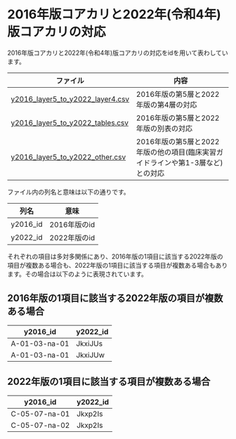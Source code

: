 # 2016年版コアカリと2022年(令和4年)版コアカリの対応

2016年版コアカリと2022年(令和4年)版コアカリの対応をidを用いて表わしています。

| ファイル | 内容 |
|-|-|
| [y2016_layer5_to_y2022_layer4.csv](./y2016_layer5_to_y2022_layer4.csv) | 2016年版の第5層と2022年版の第4層の対応 |
| [y2016_layer5_to_y2022_tables.csv](./y2016_layer5_to_y2022_tables.csv) | 2016年版の第5層と2022年版の別表の対応 |
| [y2016_layer5_to_y2022_other.csv](./y2016_layer5_to_y2022_layer4.csv) | 2016年版の第5層と2022年版の他の項目(臨床実習ガイドラインや第1-3層など)との対応 |



ファイル内の列名と意味は以下の通りです。

| 列名 | 意味 | 
|-|-|
| y2016_id | 2016年版のid |
| y2022_id | 2022年版のid |

それぞれの項目は多対多関係にあり、2016年版の1項目に該当する2022年版の項目が複数ある場合も、2022年版の1項目に該当する項目が複数ある場合もあります。その場合は以下のように表現されています。

## 2016年版の1項目に該当する2022年版の項目が複数ある場合

| y2016_id | y2022_id | 
|-|-|
| A-01-03-na-01 | JkxiJUs |
| A-01-03-na-01 | JkxiJUw |

## 2022年版の1項目に該当する項目が複数ある場合

| y2016_id | y2022_id | 
|-|-|
| C-05-07-na-01 | Jkxp2Is |
| C-05-07-na-02 | Jkxp2Is |